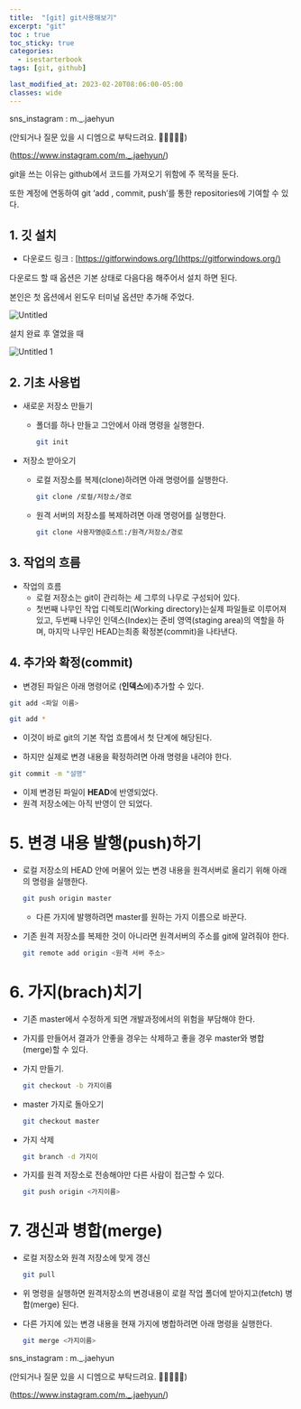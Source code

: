 ```yaml
---
title:  "[git] git사용해보기"
excerpt: "git"
toc : true
toc_sticky: true
categories:
  - isestarterbook
tags: [git, github]

last_modified_at: 2023-02-20T08:06:00-05:00
classes: wide
---
```


sns_instagram : m._.jaehyun 

(안되거나 질문 있을 시 디엠으로 부탁드려요. 🙏🙏🙏🙏🙏)

(https://www.instagram.com/m._.jaehyun/)

git을 쓰는 이유는 github에서 코드를 가져오기 위함에 주 목적을 둔다.

또한 계정에 연동하여 git ‘add , commit, push’를 통한 repositories에 기여할 수 있다.

## 1. 깃 설치

- 다운로드 링크 : [https://gitforwindows.org/](https://gitforwindows.org/)

다운로드 할 때 옵션은 기본 상태로 다음다음 해주어서 설치 하면 된다.

본인은 첫 옵션에서 왼도우 터미널 옵션만 추가해 주었다.

![Untitled](https://user-images.githubusercontent.com/86664178/220140545-c91379a9-2770-496b-8bf2-46dcf54162f9.png)


설치 완료 후 열었을 때

![Untitled 1](https://user-images.githubusercontent.com/86664178/220140558-c9ffa8e7-efaf-4ae7-8c46-bc0035a47b79.png)


## 2. 기초 사용법

- 새로운 저장소 만들기
    - 폴더를 하나 만들고 그안에서 아래 명령을 실행한다.
        
        ```bash
        git init
        ```
        
- 저장소 받아오기
    - 로컬 저장소를 복제(clone)하려면 아래 명령어를 실행한다.
        
        ```bash
        git clone /로컬/저장소/경로
        ```
        
    - 원격 서버의 저장소를 복제하려면 아래 명령어를 실행한다.
        
        ```bash
        git clone 사용자명@호스트:/원격/저장소/경로
        ```
        

## 3. 작업의 흐름

- 작업의 흐름
    - 로컬 저장소는 git이 관리하는 세 그루의 나무로 구성되어 있다.
    - 첫번째 나무인 작업 디렉토리(Working directory)는실제 파일들로 이루어져있고, 두번째 나무인 인덱스(Index)는 준비 영역(staging area)의 역할을 하며, 마지막 나무인 HEAD는최종 확정본(commit)을 나타낸다.

## 4. 추가와 확정(commit)

- 변경된 파일은 아래 명령어로 (**인덱스**에)추가할 수 있다.

```bash
git add <파일 이름>
```

```bash
git add *
```

- 이것이 바로 git의 기본 작업 흐름에서 첫 단계에 해당된다.

- 하지만 실제로 변경 내용을 확정하려면 아래 명령을 내려야 한다.
    
    

```bash
git commit -m "설명"
```

- 이제 변경된 파일이 **HEAD**에 반영되었다.
- 원격 저장소에는 아직 반영이 안 되었다.

# 5. 변경 내용 발행(push)하기

- 로컬 저장소의 HEAD 안에 머물어 있는 변경 내용을 원격서버로 올리기 위해 아래의 명령을 실행한다.
    
    ```bash
    git push origin master
    ```
    
    - 다른 가지에 발행하려면 master를 원하는 가지 이름으로 바꾼다.
- 기존 원격 저장소를 복제한 것이 아니라면 원격서버의 주소를 git에 알려줘야 한다.
    
    ```bash
    git remote add origin <원격 서버 주소>
    ```
    

# 6. 가지(brach)치기

- 기존 master에서 수정하게 되면 개발과정에서의 위험을 부담해야 한다.
- 가지를 만들어서 결과가 안좋을 경우는 삭제하고 좋을 경우 master와 병합(merge)할 수 있다.
- 가지 만들기.
    
    ```bash
    git checkout -b 가지이름
    ```
    
- master 가지로 돌아오기
    
    ```bash
    git checkout master
    ```
    
- 가지 삭제
    
    ```bash
    git branch -d 가지이
    ```
    
- 가지를 원격 저장소로 전송해야만 다른 사람이 접근할 수 있다.
    
    ```bash
    git push origin <가지이름>
    ```
    

# 7. 갱신과 병합(merge)

- 로컬 저장소와 원격 저장소에 맞게 갱신
    
    ```bash
    git pull
    ```
    
- 위 명령을 실행하면 원격저장소의 변경내용이 로컬 작업 폴더에 받아지고(fetch) 병합(merge) 된다.
- 다른 가지에 있는 변경 내용을 현재 가지에 병합하려면 아래 명령을 실행한다.
    
    ```bash
    git merge <가지이름>
    ```
    

sns_instagram : m._.jaehyun 

(안되거나 질문 있을 시 디엠으로 부탁드려요. 🙏🙏🙏🙏🙏)

(https://www.instagram.com/m._.jaehyun/)
